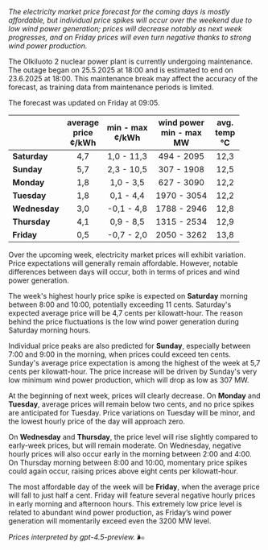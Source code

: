 *The electricity market price forecast for the coming days is mostly affordable, but individual price spikes will occur over the weekend due to low wind power generation; prices will decrease notably as next week progresses, and on Friday prices will even turn negative thanks to strong wind power production.*

The Olkiluoto 2 nuclear power plant is currently undergoing maintenance. The outage began on 25.5.2025 at 18:00 and is estimated to end on 23.6.2025 at 18:00. This maintenance break may affect the accuracy of the forecast, as training data from maintenance periods is limited.

The forecast was updated on Friday at 09:05.

|              | average<br>price<br>¢/kWh | min - max<br>¢/kWh | wind power<br>min - max<br>MW | avg.<br>temp<br>°C |
|:-------------|:-----------------:|:----------------:|:-----------------------:|:---------------:|
| **Saturday** |       4,7         |     1,0 - 11,3   |       494 - 2095        |      12,3       |
| **Sunday**   |       5,7         |     2,3 - 10,5   |       307 - 1908        |      12,5       |
| **Monday**   |       1,8         |     1,0 - 3,5    |       627 - 3090        |      12,2       |
| **Tuesday**  |       1,8         |     0,1 - 4,4    |      1970 - 3054        |      12,2       |
| **Wednesday**|       3,0         |    -0,1 - 4,8    |      1788 - 2946        |      12,8       |
| **Thursday** |       4,1         |     0,9 - 8,5    |      1315 - 2534        |      12,9       |
| **Friday**   |       0,5         |    -0,7 - 2,0    |      2050 - 3262        |      13,8       |

Over the upcoming week, electricity market prices will exhibit variation. Price expectations will generally remain affordable. However, notable differences between days will occur, both in terms of prices and wind power generation.

The week's highest hourly price spike is expected on **Saturday** morning between 8:00 and 10:00, potentially exceeding 11 cents. Saturday's expected average price will be 4,7 cents per kilowatt-hour. The reason behind the price fluctuations is the low wind power generation during Saturday morning hours.

Individual price peaks are also predicted for **Sunday**, especially between 7:00 and 9:00 in the morning, when prices could exceed ten cents. Sunday's average price expectation is among the highest of the week at 5,7 cents per kilowatt-hour. The price increase will be driven by Sunday's very low minimum wind power production, which will drop as low as 307 MW.

At the beginning of next week, prices will clearly decrease. On **Monday** and **Tuesday**, average prices will remain below two cents, and no price spikes are anticipated for Tuesday. Price variations on Tuesday will be minor, and the lowest hourly price of the day will approach zero.

On **Wednesday** and **Thursday**, the price level will rise slightly compared to early-week prices, but will remain moderate. On Wednesday, negative hourly prices will also occur early in the morning between 2:00 and 4:00. On Thursday morning between 8:00 and 10:00, momentary price spikes could again occur, raising prices above eight cents per kilowatt-hour.

The most affordable day of the week will be **Friday**, when the average price will fall to just half a cent. Friday will feature several negative hourly prices in early morning and afternoon hours. This extremely low price level is related to abundant wind power production, as Friday’s wind power generation will momentarily exceed even the 3200 MW level.

*Prices interpreted by gpt-4.5-preview.* 🌬️
